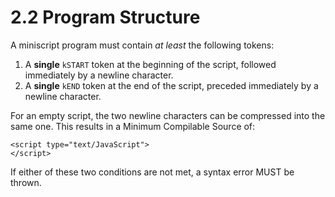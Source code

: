 # 2.2 Program Structure
A miniscript program must contain *at least* the following tokens:

  1. A **single** `kSTART` token at the beginning of the script, followed immediately by a newline character.
  2. A **single** `kEND` token at the end of the script, preceded immediately by a newline character.

For an empty script, the two newline characters can be compressed into the same one. This results in a Minimum Compilable Source of:

    <script type="text/JavaScript">
    </script>

If either of these two conditions are not met, a syntax error MUST be thrown.

